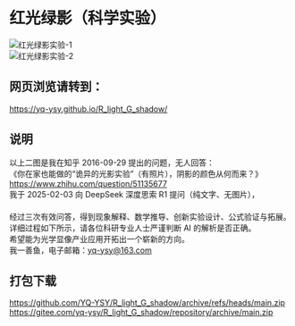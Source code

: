 红光绿影（科学实验）
======

![红光绿影实验-1]([红光绿影实验-1.jpg](https://github.com/YQ-YSY/R_light_G_shadow/blob/main/红光绿影实验-1.jpg))  
![红光绿影实验-2]([红光绿影实验-2.jpg](https://github.com/YQ-YSY/R_light_G_shadow/blob/main/红光绿影实验-2.jpg))  

网页浏览请转到：
------
https://yq-ysy.github.io/R_light_G_shadow/  

说明
------
以上二图是我在知乎 2016-09-29 提出的问题，无人回答：  
《你在家也能做的“诡异的光影实验”（有照片），阴影的颜色从何而来？》  
https://www.zhihu.com/question/51135677  
我于 2025-02-03 向 DeepSeek 深度思索 R1 提问（纯文字、无图片），  
　  
经过三次有效问答，得到现象解释、数学推导、创新实验设计、公式验证与拓展。  
详细过程如下所示，请各位科研专业人士严谨判断 AI 的解析是否正确。  
希望能为光学显像产业应用开拓出一个崭新的方向。  
我一善鱼，电子邮箱：yq-ysy@163.com  

打包下载
------
https://github.com/YQ-YSY/R_light_G_shadow/archive/refs/heads/main.zip  
https://gitee.com/yq-ysy/R_light_G_shadow/repository/archive/main.zip  
　  
